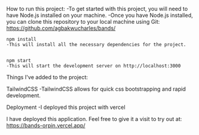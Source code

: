 How to run this project:
    -To get started with this project, you will need to have Node.js installed on your machine.
    -Once you have Node.js installed, you can clone this repository to your local machine using Git:
          https://github.com/agbakwucharles/bands/
    
    npm install
    -This will install all the necessary dependencies for the project.
    

    npm start
    -This will start the development server on http://localhost:3000


Things I've added to the project:

TailwindCSS
    -TailwindCSS allows for quick css bootstrapping and rapid development.

Deployment
    -I deployed this project with vercel

I have deployed this application. Feel free to give it a visit to try out at:
    https://bands-orpin.vercel.app/

